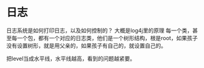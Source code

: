 # 日志

日志系统是如何打印日志，以及如何控制的？
大概是log4j里的原理
每一个类，甚至每一个包，都有一个对应的日志类，他们是一个树形结构，根是root，如果孩子没有设置树形，就是用父亲的，如果孩子有自己的，就设置自己的。

把level当成水平线，水平线越高，看到的问题越紧要。
